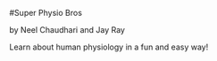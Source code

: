 #Super Physio Bros

by Neel Chaudhari and Jay Ray

Learn about human physiology in a fun and easy way!